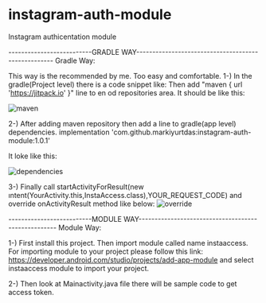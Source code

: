 # instagram-auth-module
Instagram authicentation module



--------------------------GRADLE WAY----------------------------------------------------
Gradle Way:

This way is the recommended by me. Too easy and comfortable.
1-) In the gradle(Project level) there is a code snippet  like: 
Then add "maven { url 'https://jitpack.io' }" line to en od repositories area. It should be like this:

![maven](https://user-images.githubusercontent.com/36734013/64606855-e4b0e500-d3cf-11e9-8627-3622755b2689.png)




2-) After adding maven repository then add a line to gradle(app level) dependencies. 
implementation 'com.github.markiyurtdas:instagram-auth-module:1.0.1'

It loke like this:

![dependencies](https://user-images.githubusercontent.com/36734013/64606934-1b86fb00-d3d0-11e9-9014-6b6edc27e488.png)


3-) Finally call startActivityForResult(new ıntent(YourActivity.this,InstaAccess.class),YOUR_REQUEST_CODE)
and override onActivityResult method like below:
![override](https://user-images.githubusercontent.com/36734013/64613509-f9e14000-d3de-11e9-81bb-411fc3a166ca.png)



--------------------------MODULE WAY----------------------------------------------------
Module Way:

1-) First install this project. Then import module called name instaaccess. 
For importing module to your project please follow this link: https://developer.android.com/studio/projects/add-app-module
and select instaaccess module to import your project.

2-) Then look at Mainactivity.java file there will be sample code to get access token.
